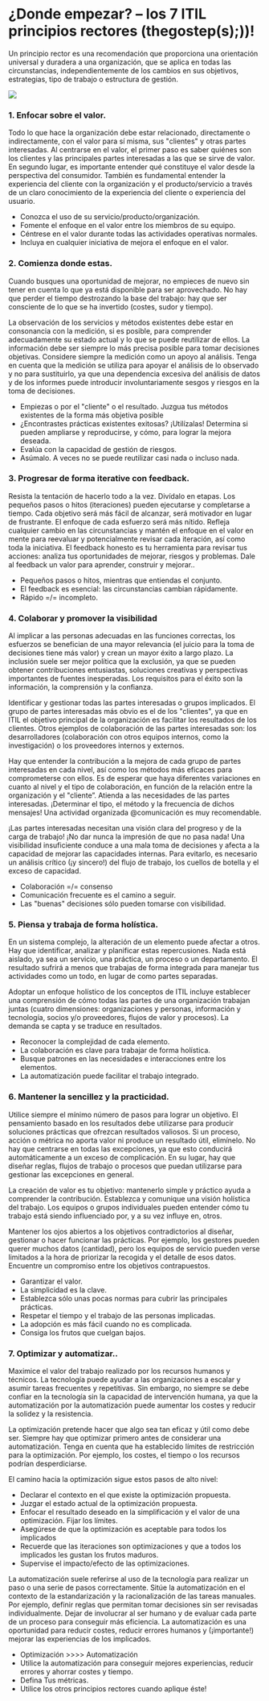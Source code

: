 # ¿Donde empezar? – los  7 ITIL principios rectores \(thegostep\(s\);\)\)!

Un principio rector es una recomendación que proporciona una orientación universal y duradera a una organización, que se aplica en todas las circunstancias, independientemente de los cambios en sus objetivos, estrategias, tipo de trabajo o estructura de gestión.

![](https://i.imgur.com/iy0U6hG.png)

### 1. Enfocar sobre el valor.

Todo lo que hace la organización debe estar relacionado, directamente o indirectamente, con el valor para sí misma, sus "clientes" y otras partes interesadas. Al centrarse en el valor, el primer paso es saber quiénes son los clientes y las principales partes interesadas a las que se sirve de valor. En segundo lugar, es importante entender qué constituye el valor desde la perspectiva del consumidor. También es fundamental entender la experiencia del cliente con la organización y el producto/servicio a través de un claro conocimiento de la experiencia del cliente o experiencia del usuario.

* Conozca el uso de su servicio/producto/organización.
* Fomente el enfoque en el valor entre los miembros de su equipo.
* Céntrese en el valor durante todas las actividades operativas normales.
* Incluya en cualquier iniciativa de mejora el enfoque en el valor.

### 2. Comienza donde estas.

Cuando busques una oportunidad de mejorar, no empieces de nuevo sin tener en cuenta lo que ya está disponible para ser aprovechado. No hay que perder el tiempo destrozando la base del trabajo: hay que ser consciente de lo que se ha invertido \(costes, sudor y tiempo\).

  La observación de los servicios y métodos existentes debe estar en consonancia con la medición, si es posible, para comprender adecuadamente su estado actual y lo que se puede reutilizar de ellos. La información debe ser siempre lo más precisa posible para tomar decisiones objetivas. Considere siempre la medición como un apoyo al análisis. Tenga en cuenta que la medición se utiliza para apoyar el análisis de lo observado y no para sustituirlo, ya que una dependencia excesiva del análisis de datos y de los informes puede introducir involuntariamente sesgos y riesgos en la toma de decisiones.

* Empiezas o por el "cliente" o el resultado. Juzgua tus métodos existentes de la forma más objetiva posible
* ¿Encontrastes prácticas existentes exitosas? ¡Utilízalas! Determina si pueden ampliarse y reproducirse, y cómo, para lograr la mejora deseada.
* Evalúa con la capacidad de gestión de riesgos.
* Asúmalo. A veces no se puede reutilizar casi nada o incluso nada.

### 3. Progresar de forma iterative con feedback.

Resista la tentación de hacerlo todo a la vez. Divídalo en etapas. Los pequeños pasos o hitos \(iteraciones\) pueden ejecutarse y completarse a tiempo. Cada objetivo será más fácil de alcanzar, será motivador en lugar de frustrante. El enfoque de cada esfuerzo será más nítido. Refleja cualquier cambio en las circunstancias y mantén el enfoque en el valor en mente para reevaluar y potencialmente revisar cada iteración, así como toda la iniciativa. El feedback honesto es tu herramienta para revisar tus acciones: analiza tus oportunidades de mejorar, riesgos y problemas. Dale al feedback un valor para aprender, construir y mejorar..

* Pequeños pasos o hitos, mientras que entiendas el conjunto.
* El feedback es esencial: las circunstancias cambian rápidamente.
* Rápido =/= incompleto.

### 4. Colaborar y promover la visibilidad

Al implicar a las personas adecuadas en las funciones correctas, los esfuerzos se benefician de una mayor relevancia \(el juicio para la toma de decisiones tiene más valor\) y crean un mayor éxito a largo plazo. La inclusión suele ser mejor política que la exclusión, ya que se pueden obtener contribuciones entusiastas, soluciones creativas y perspectivas importantes de fuentes inesperadas. Los requisitos para el éxito son la información, la comprensión y la confianza.

Identificar y gestionar todas las partes interesadas o grupos implicados. El grupo de partes interesadas más obvio es el de los "clientes", ya que en ITIL el objetivo principal de la organización es facilitar los resultados de los clientes. Otros ejemplos de colaboración de las partes interesadas son: los desarrolladores \(colaboración con otros equipos internos, como la investigación\) o los proveedores internos y externos.

Hay que entender la contribución a la mejora de cada grupo de partes interesadas en cada nivel, así como los métodos más eficaces para comprometerse con ellos. Es de esperar que haya diferentes variaciones en cuanto al nivel y el tipo de colaboración, en función de la relación entre la organización y el "cliente”. Atienda a las necesidades de las partes interesadas. ¡Determinar el tipo, el método y la frecuencia de dichos mensajes! Una actividad organizada @comunicación es muy recomendable.

¡Las partes interesadas necesitan una visión clara del progreso y de la carga de trabajo! ¡No dar nunca la impresión de que no pasa nada! Una visibilidad insuficiente conduce a una mala toma de decisiones y afecta a la capacidad de mejorar las capacidades internas. Para evitarlo, es necesario un análisis crítico \(¡y sincero!\) del flujo de trabajo, los cuellos de botella y el exceso de capacidad.

* Colaboración =/= consenso
* Comunicación frecuente es el camino a seguir.
* Las "buenas" decisiones sólo pueden tomarse con visibilidad.

### 5. **Piensa y trabaja de forma holística**.

En un sistema complejo, la alteración de un elemento puede afectar a otros. Hay que identificar, analizar y planificar estas repercusiones. Nada está aislado, ya sea un servicio, una práctica, un proceso o un departamento. El resultado sufrirá a menos que trabajas de forma integrada para manejar tus actividades como un todo, en lugar de como partes separadas.

 Adoptar un enfoque holístico de los conceptos de ITIL incluye establecer una comprensión de cómo todas las partes de una organización trabajan juntas \(cuatro dimensiones: organizaciones y personas, información y tecnología, socios y/o proveedores, flujos de valor y procesos\). La demanda se capta y se traduce en resultados.

* Reconocer la complejidad de cada elemento.
* La colaboración es clave para trabajar de forma holística.
* Busque patrones en las necesidades e interacciones entre los elementos.
* La automatización puede facilitar el trabajo integrado.

### 6. **Mantener la sencillez y la practicidad**.

Utilice siempre el mínimo número de pasos para lograr un objetivo. El pensamiento basado en los resultados debe utilizarse para producir soluciones prácticas que ofrezcan resultados valiosos. Si un proceso, acción o métrica no aporta valor ni produce un resultado útil, elimínelo. No hay que centrarse en todas las excepciones, ya que esto conducirá automáticamente a un exceso de complicación. En su lugar, hay que diseñar reglas, flujos de trabajo o procesos que puedan utilizarse para gestionar las excepciones en general. 

La creación de valor es tu objetivo: mantenerlo simple y práctico ayuda a comprender la contribución. Establezca y comunique una visión holística del trabajo. Los equipos o grupos individuales pueden entender cómo tu trabajo está siendo influenciado por, y a su vez influye en, otros.

Mantener los ojos abiertos a los objetivos contradictorios al diseñar, gestionar o hacer funcionar las prácticas. Por ejemplo, los gestores pueden querer muchos datos \(cantidad\), pero los equipos de servicio pueden verse limitados a la hora de priorizar la recogida y el detalle de esos datos. Encuentre un compromiso entre los objetivos contrapuestos.

* Garantizar el valor.
* La simplicidad es la clave.
* Establezca sólo unas pocas normas para cubrir las principales prácticas.
* Respetar el tiempo y el trabajo de las personas implicadas.
* La adopción es más fácil cuando no es complicada.
* Consiga los frutos que cuelgan bajos.

### 7. **Optimizar y automatizar.**.

Maximice el valor del trabajo realizado por los recursos humanos y técnicos. La tecnología puede ayudar a las organizaciones a escalar y asumir tareas frecuentes y repetitivas. Sin embargo, no siempre se debe confiar en la tecnología sin la capacidad de intervención humana, ya que la automatización por la automatización puede aumentar los costes y reducir la solidez y la resistencia.

La optimización pretende hacer que algo sea tan eficaz y útil como debe ser. Siempre hay que optimizar primero antes de considerar una automatización. Tenga en cuenta que ha establecido límites de restricción para la optimización. Por ejemplo, los costes, el tiempo o los recursos podrían desperdiciarse.

El camino hacia la optimización sigue estos pasos de alto nivel:

* Declarar el contexto en el que existe la optimización propuesta.
* Juzgar el estado actual de la optimización propuesta.
* Enfocar el resultado deseado en la simplificación y el valor de una optimización. Fijar los límites.
* Asegúrese de que la optimización es aceptable para todos los implicados
* Recuerde que las iteraciones son optimizaciones y que a todos los implicados les gustan los frutos maduros.
* Supervise el impacto/efecto de las optimizaciones.

La automatización suele referirse al uso de la tecnología para realizar un paso o una serie de pasos correctamente. Sitúe la automatización en el contexto de la estandarización y la racionalización de las tareas manuales. Por ejemplo, definir reglas que permitan tomar decisiones sin ser revisadas individualmente. Dejar de involucrar al ser humano y de evaluar cada parte de un proceso para conseguir más eficiencia. La automatización es una oportunidad para reducir costes, reducir errores humanos y \(¡importante!\) mejorar las experiencias de los implicados.

* Optimización &gt;&gt;&gt;&gt; Automatización
* Utilice la automatización para conseguir mejores experiencias, reducir errores y ahorrar costes y tiempo.
* Defina Tus métricas.
* Utilice los otros principios rectores cuando aplique éste!

